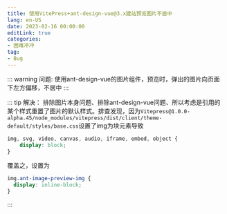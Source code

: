 ```yaml
---
title: 使用VitePress+ant-design-vue@3.x建站预览图片不居中
lang: en-US
date: 2023-02-16 00:00:00
editLink: true
categories: 
- 困难冲冲
tag: 
- Bug
---
```


::: warning 问题:
使用ant-design-vue的图片组件，预览时，弹出的图片向页面下左方偏移，不居中
:::

::: tip 解决：
排除图片本身问题、排除ant-design-vue问题、所以考虑是引用的某个样式重置了图片的默认样式。排查发现，因为`Vitepress@1.0.0-alpha.45/node_modules/vitepress/dist/client/theme-default/styles/base.css`设置了img为块元素导致
```css
img, svg, video, canvas, audio, iframe, embed, object {
    display: block;
}
```
覆盖之，设置为
```css
img.ant-image-preview-img {
  display: inline-block;
}
```
:::
